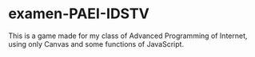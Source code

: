 # examen-PAEI-IDSTV
This is a game made for my class of Advanced Programming of Internet, using only Canvas and some functions of JavaScript.
